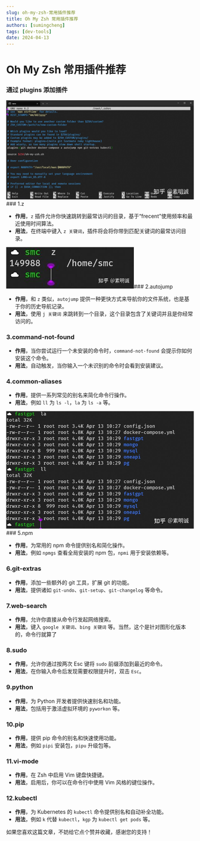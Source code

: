 ```yaml
---
slug: oh-my-zsh-常用插件推荐
title: Oh My Zsh 常用插件推荐
authors: [sumingcheng]
tags: [dev-tools]
date: 2024-04-13
---
```


# Oh My Zsh 常用插件推荐

### 通过 plugins 添加插件

![74e30ce277a2eb5ced6f07e223493902](../image/74e30ce277a2eb5ced6f07e223493902.jpg)### 1.z

- **作用**，`z` 插件允许你快速跳转到最常访问的目录，基于“frecent”使用频率和最近使用时间算法。
- **用法**，在终端中键入 `z 关键词`，插件将会将你带到匹配关键词的最常访问目录。

![a7772fe25cd7ba3e73e963dd867d8fcf](../image/a7772fe25cd7ba3e73e963dd867d8fcf.jpg)### 2.autojump

- **作用**，和 `z` 类似，`autojump` 提供一种更快方式来导航你的文件系统，也是基于你的历史导航记录。
- **用法**，使用 `j 关键词` 来跳转到一个目录，这个目录包含了关键词并且是你经常访问的。

### 3.command-not-found

- **作用**，当你尝试运行一个未安装的命令时，`command-not-found` 会提示你如何安装这个命令。
- **用法**，自动触发，当你输入一个未识别的命令时会看到安装建议。

### 4.common-aliases

- **作用**，提供一系列常见的别名来简化命令行操作。
- **用法**，例如 `ll` 为 `ls -l`，`la` 为 `ls -a` 等。

![8eef63887ce892788353316e35833b05](../image/8eef63887ce892788353316e35833b05.jpg)### 5.npm

- **作用**，为常用的 npm 命令提供别名和简化操作。
- **用法**，例如 `npmgs` 查看全局安装的 npm 包，`npmi` 用于安装依赖等。

### 6.git-extras

- **作用**，添加一些额外的 git 工具，扩展 git 的功能。
- **用法**，提供诸如 `git-undo`、`git-setup`、`git-changelog` 等命令。

### 7.web-search

- **作用**，允许你直接从命令行发起网络搜索。
- **用法**，键入 `google 关键词`、`bing 关键词` 等。当然，这个是针对图形化版本的，命令行就算了

### 8.sudo

- **作用**，允许你通过按两次 Esc 键将 `sudo` 前缀添加到最近的命令。
- **用法**，在你输入命令后发现需要权限提升时，双击 `Esc`。

### 9.python

- **作用**，为 Python 开发者提供快速别名和功能。
- **用法**，包括用于激活虚拟环境的 `pyworkon` 等。

### 10.pip

- **作用**，提供 pip 命令的别名和快速使用功能。
- **用法**，例如 `pipi` 安装包，`pipu` 升级包等。

### 11.vi-mode

- **作用**，在 Zsh 中启用 Vim 键盘快捷键。
- **用法**，启用后，你可以在命令行中使用 Vim 风格的键位操作。

### 12.kubectl

- **作用**，为 Kubernetes 的 `kubectl` 命令提供别名和自动补全功能。
- **用法**，例如 `k` 代替 `kubectl`，`kgp` 为 `kubectl get pods` 等。

如果您喜欢这篇文章，不妨给它点个赞并收藏，感谢您的支持！
